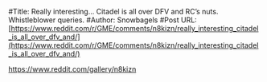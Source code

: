 #Title: Really interesting... Citadel is all over DFV and RC’s nuts. Whistleblower queries.
#Author: Snowbagels
#Post URL: [https://www.reddit.com/r/GME/comments/n8kizn/really_interesting_citadel_is_all_over_dfv_and/](https://www.reddit.com/r/GME/comments/n8kizn/really_interesting_citadel_is_all_over_dfv_and/)


https://www.reddit.com/gallery/n8kizn